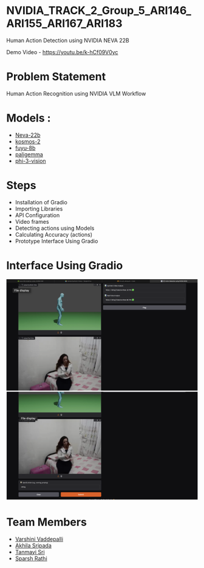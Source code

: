# NVIDIA_TRACK_2_Group_5_ARI146_ARI155_ARI167_ARI183
Human Action Detection using NVIDIA NEVA 22B

Demo Video - https://youtu.be/k-hCf09V0yc


# Problem Statement 
Human Action Recognition using NVIDIA VLM Workflow

# Models :
- [Neva-22b](https://ai.api.nvidia.com/v1/vlm/nvidia/neva-22b)
- [kosmos-2](https://ai.api.nvidia.com/v1/vlm/microsoft/kosmos-2)
- [fuyu-8b](https://ai.api.nvidia.com/v1/vlm/adept/fuyu-8b)
- [paligemma](https://ai.api.nvidia.com/v1/vlm/google/paligemma)
- [phi-3-vision](https://ai.api.nvidia.com/v1/vlm/microsoft/phi-3-vision-128k-instruct)

# Steps 
- Installation of Gradio
- Importing Libraries
- API Configuration
- Video frames
- Detecting actions using Models
- Calculating Accuracy (actions)
- Prototype Interface Using Gradio

# Interface Using Gradio
![](Images/img1.png)
![](Images/img2.png)


# Team Members
- [Varshini Vaddepalli](https://github.com/varshinivaddepalli)
- [Akhila Sripada](https://github.com/Xand-ak)
- [Tanmayi Sri](https://github.com/tanmayisriii)
- [Sparsh Rathi](https://github.com/sparsh-rathi)
